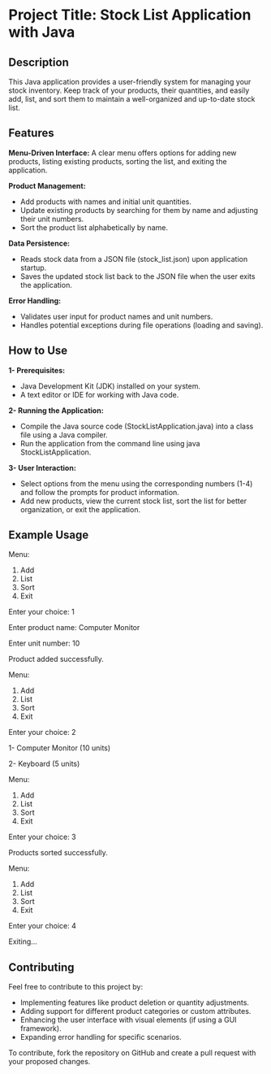 
# Project Title: Stock List Application with Java

## Description
This Java application provides a user-friendly system for managing your stock inventory. Keep track of your products, their quantities, and easily add, list, and sort them to maintain a well-organized and up-to-date stock list.

## Features
**Menu-Driven Interface:** A clear menu offers options for adding new products, listing existing products, sorting the list, and exiting the application.

**Product Management:**
- Add products with names and initial unit quantities.
- Update existing products by searching for them by name and adjusting their unit numbers.
- Sort the product list alphabetically by name.
  
**Data Persistence:**
- Reads stock data from a JSON file (stock_list.json) upon application startup.
- Saves the updated stock list back to the JSON file when the user exits the application.
  
**Error Handling:**
- Validates user input for product names and unit numbers.
- Handles potential exceptions during file operations (loading and saving).

## How to Use
**1- Prerequisites:**
- Java Development Kit (JDK) installed on your system.
- A text editor or IDE for working with Java code.

**2- Running the Application:**
- Compile the Java source code (StockListApplication.java) into a class file using a Java compiler.
- Run the application from the command line using java StockListApplication.

**3- User Interaction:**
- Select options from the menu using the corresponding numbers (1-4) and follow the prompts for product information.
- Add new products, view the current stock list, sort the list for better organization, or exit the application.

## Example Usage
Menu:
1. Add
2. List
3. Sort
4. Exit

Enter your choice: 1

Enter product name: Computer Monitor

Enter unit number: 10

Product added successfully.

Menu:
1. Add
2. List
3. Sort
4. Exit

Enter your choice: 2

1- Computer Monitor (10 units)

2- Keyboard (5 units)

Menu:
1. Add
2. List
3. Sort
4. Exit

Enter your choice: 3

Products sorted successfully.

Menu:
1. Add
2. List
3. Sort
4. Exit

Enter your choice: 4

Exiting...

## Contributing
Feel free to contribute to this project by:

- Implementing features like product deletion or quantity adjustments.
- Adding support for different product categories or custom attributes.
- Enhancing the user interface with visual elements (if using a GUI framework).
- Expanding error handling for specific scenarios.

To contribute, fork the repository on GitHub and create a pull request with your proposed changes.
